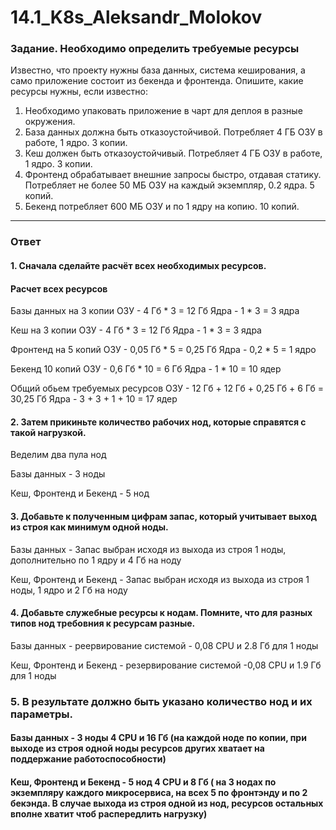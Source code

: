 # 14.1_K8s_Aleksandr_Molokov

### Задание. Необходимо определить требуемые ресурсы
Известно, что проекту нужны база данных, система кеширования, а само приложение состоит из бекенда и фронтенда. Опишите, какие ресурсы нужны, если известно:

1. Необходимо упаковать приложение в чарт для деплоя в разные окружения. 
2. База данных должна быть отказоустойчивой. Потребляет 4 ГБ ОЗУ в работе, 1 ядро. 3 копии. 
3. Кеш должен быть отказоустойчивый. Потребляет 4 ГБ ОЗУ в работе, 1 ядро. 3 копии. 
4. Фронтенд обрабатывает внешние запросы быстро, отдавая статику. Потребляет не более 50 МБ ОЗУ на каждый экземпляр, 0.2 ядра. 5 копий. 
5. Бекенд потребляет 600 МБ ОЗУ и по 1 ядру на копию. 10 копий.

----

### Ответ

#### 1. Сначала сделайте расчёт всех необходимых ресурсов.

#### Расчет всех ресурсов

Базы данных на 3 копии
ОЗУ - 4 Гб * 3 = 12 Гб
Ядра - 1 * 3 = 3 ядра

Кеш на 3 копии
ОЗУ - 4 Гб * 3 = 12 Гб
Ядра - 1 * 3 = 3 ядра

Фронтенд на 5 копий
ОЗУ - 0,05 Гб * 5 = 0,25 Гб
Ядра - 0,2 * 5 = 1 ядро
 
Бекенд 10 копий
ОЗУ - 0,6 Гб * 10 = 6 Гб
Ядра - 1 * 10 = 10 ядер

Общий обьем требуемых ресурсов
ОЗУ - 12 Гб + 12 Гб + 0,25 Гб + 6 Гб = 30,25 Гб
Ядра - 3 + 3 + 1 + 10 = 17 ядер

#### 2. Затем прикиньте количество рабочих нод, которые справятся с такой нагрузкой.

Веделим два пула нод

Базы данных - 3 ноды

Кеш, Фронтенд и Бекенд - 5 нод 

#### 3. Добавьте к полученным цифрам запас, который учитывает выход из строя как минимум одной ноды.

Базы данных - Запас выбран исходя из выхода из строя 1 ноды, дополнительно по 1 ядру и 4 Гб на ноду 

Кеш, Фронтенд и Бекенд - Запас выбран исходя из выхода из строя 1 ноды, 1 ядро и 2 Гб на ноду 

#### 4. Добавьте служебные ресурсы к нодам. Помните, что для разных типов нод требовния к ресурсам разные.

Базы данных -  реервирование системой  - 0,08 CPU и 2.8 Гб для 1 ноды

Кеш, Фронтенд и Бекенд - резервирование системой -0,08 CPU и 1.9 Гб для 1 ноды

### 5. В результате должно быть указано количество нод и их параметры.

#### Базы данных -  3 ноды 4 СPU и 16 Гб (на каждой ноде по копии, при выходе из строя одной ноды ресурсов других хватает на поддержание работоспособности)

#### Кеш, Фронтенд и Бекенд - 5 нод 4 СPU и 8 Гб ( на 3 нодах по экземпляру каждого микросервиса, на всех 5 по фронтэнду и по 2 бекэнда. В случае выхода из строя одной из нод, ресурсов остальных вполне хватит чтоб распередлить нагрузку)
